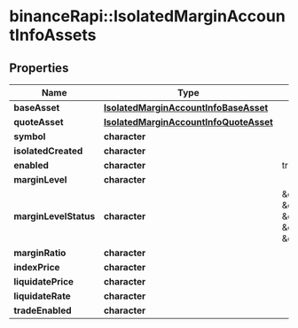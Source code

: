 # binanceRapi::IsolatedMarginAccountInfoAssets


## Properties
Name | Type | Description | Notes
------------ | ------------- | ------------- | -------------
**baseAsset** | [**IsolatedMarginAccountInfoBaseAsset**](isolatedMarginAccountInfo_baseAsset.md) |  | 
**quoteAsset** | [**IsolatedMarginAccountInfoQuoteAsset**](isolatedMarginAccountInfo_quoteAsset.md) |  | 
**symbol** | **character** |  | 
**isolatedCreated** | **character** |  | 
**enabled** | **character** | true-enabled, false-disabled | 
**marginLevel** | **character** |  | 
**marginLevelStatus** | **character** | \&quot;EXCESSIVE\&quot;, \&quot;NORMAL\&quot;, \&quot;MARGIN_CALL\&quot;, \&quot;PRE_LIQUIDATION\&quot;, \&quot;FORCE_LIQUIDATION\&quot; | 
**marginRatio** | **character** |  | 
**indexPrice** | **character** |  | 
**liquidatePrice** | **character** |  | 
**liquidateRate** | **character** |  | 
**tradeEnabled** | **character** |  | 


